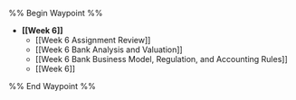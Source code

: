 %% Begin Waypoint %%
- **[[Week 6]]**
	- [[Week 6 Assignment Review]]
	- [[Week 6 Bank Analysis and Valuation]]
	- [[Week 6 Bank Business Model, Regulation, and Accounting Rules]]
	- [[Week 6]]

%% End Waypoint %%